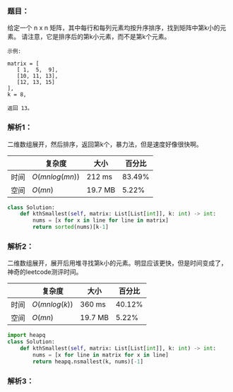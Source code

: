### 题目：
给定一个 n x n 矩阵，其中每行和每列元素均按升序排序，找到矩阵中第k小的元素。
请注意，它是排序后的第k小元素，而不是第k个元素。
```
示例:

matrix = [
   [ 1,  5,  9],
   [10, 11, 13],
   [12, 13, 15]
],
k = 8,

返回 13。
```

### 解析1：
二维数组展开，然后排序，返回第k个，暴力法，但是速度好像很快啊。

|  |复杂度|大小|百分比|
|--|--|--|--|
|时间|$O(mnlog(mn))$|212 ms|83.49%|
|空间|$O(mn)$|19.7 MB|5.22%|

```python
class Solution:
    def kthSmallest(self, matrix: List[List[int]], k: int) -> int:
        nums = [x for x in line for line in matrix]
        return sorted(nums)[k-1]
```

### 解析2：
二维数组展开，展开后用堆寻找第k小的元素。明显应该更快，但是时间变成了，神奇的leetcode测评时间。

|  |复杂度|大小|百分比|
|--|--|--|--|
|时间|$O(mnlog(k))$|360 ms|40.12%|
|空间|$O(mn)$|19.7 MB|5.22%|

```python
import heapq
class Solution:
    def kthSmallest(self, matrix: List[List[int]], k: int) -> int:
        nums = [x for line in matrix for x in line]
        return heapq.nsmallest(k, nums)[-1]
```

### 解析3：
